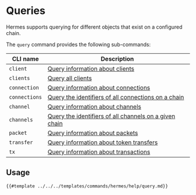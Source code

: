 # Queries

Hermes supports querying for different objects that exist on a configured chain.

The `query` command provides the following sub-commands:

| CLI name               | Description                                                                    |
| ---------------------- | ------------------------------------------------------------------------------ |
| `client`               | [Query information about clients](./client.md)                         |
| `clients`              | [Query all clients](./client.md)                                       |
| `connection`           | [Query information about connections](./connection.md)                 |
| `connections`          | [Query the identifiers of all connections on a chain](./connection.md) |
| `channel`              | [Query information about channels](./channel.md)                       |
| `channels`             | [Query the identifiers of all channels on a given chain](./channel.md) |
| `packet`               | [Query information about packets](./packet.md)                         |
| `transfer`             | [Query information about token transfers](./transfer.md)               |
| `tx`                   | [Query information about transactions](./tx.md)                        |

## Usage

```
{{#template ../../../templates/commands/hermes/help/query.md}}
```
